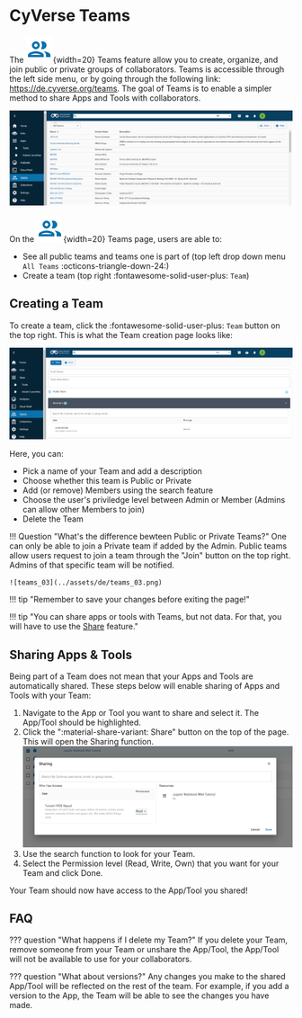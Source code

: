 [team]: ../assets/de/menu_items/teamsIcon_2.svg

# CyVerse Teams

The ![team]{width=20} Teams feature allow you to create, organize, and join public or private groups of collaborators. Teams is accessible through the left side menu, or by going through the following link: https://de.cyverse.org/teams. The goal of Teams is to enable a simpler method to share Apps and Tools with collaborators. 

![teams_01](../assets/de/teams_01.png)

On the ![team]{width=20} Teams page, users are able to:

- See all public teams and teams one is part of (top left drop down menu `All Teams` :octicons-triangle-down-24:)
-  Create a team (top right :fontawesome-solid-user-plus: `Team`)

## Creating a Team

To create a team, click the :fontawesome-solid-user-plus: `Team` button on the top right. This is what the Team creation page looks like:

![teams_02](../assets/de/teams_02.png)

Here, you can:

- Pick a name of your Team and add a description
- Choose whether this team is Public or Private 
- Add (or remove) Members using the search feature
- Choose the user's priviledge level between Admin or Member (Admins can allow other Members to join)
- Delete the Team

!!! Question "What's the difference bewteen Public or Private Teams?"
    One can only be able to join a Private team if added by the Admin. Public teams allow users request to join a team through the "Join" button on the top right. Admins of that specific team will be notified.
    
    ![teams_03](../assets/de/teams_03.png)

!!! tip "Remember to save your changes before exiting the page!"

!!! tip "You can share apps or tools with Teams, but not data. For that, you will have to use the [Share](https://learning.cyverse.org/ds/share/) feature."

## Sharing Apps & Tools

Being part of a Team does not mean that your Apps and Tools are automatically shared. These steps below will enable sharing of Apps and Tools with your Team:

1. Navigate to the App or Tool you want to share and select it. The App/Tool should be highlighted.
2. Click the ":material-share-variant: Share" button on the top of the page. This will open the Sharing function. ![teams_04](../assets/de/teams_04.png)
3. Use the search function to look for your Team.
4. Select the Permission level (Read, Write, Own) that you want for your Team and click Done.

Your Team should now have access to the App/Tool you shared!

## FAQ

??? question "What happens if I delete my Team?"
    If you delete your Team, remove someone from your Team or unshare the App/Tool, the App/Tool will not be available to use for your collaborators.

??? question "What about versions?"
    Any changes you make to the shared App/Tool will be reflected on the rest of the team. For example, if you add a version to the App, the Team will be able to see the changes you have made. 